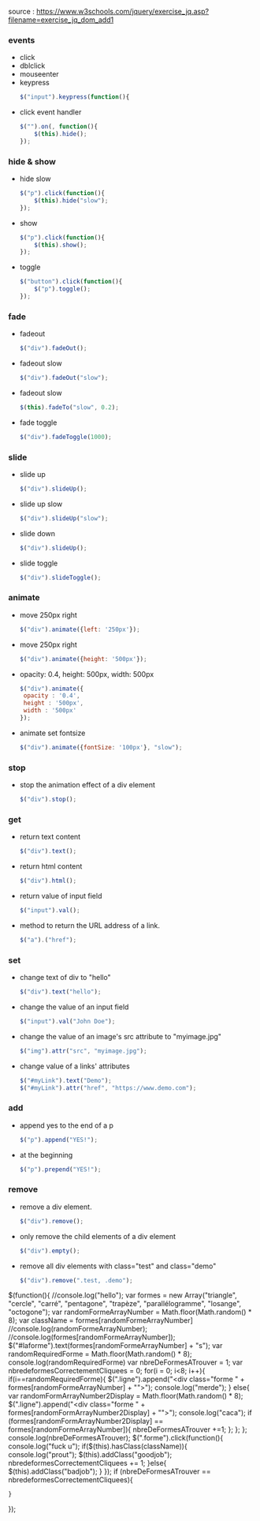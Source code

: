 
source :
https://www.w3schools.com/jquery/exercise_jq.asp?filename=exercise_jq_dom_add1

### events
* click
* dblclick
* mouseenter
* keypress
    ```js
    $("input").keypress(function(){
    ```
* click event handler 
    ```js
    $("").on(, function(){
        $(this).hide();
    });
    ```

### hide & show
* hide slow
    ```js
    $("p").click(function(){
        $(this).hide("slow");
    });
    ```
* show 
    ```js
    $("p").click(function(){
        $(this).show();
    });
    ```
* toggle
    ```js
    $("button").click(function(){
        $("p").toggle();
    });
    ```

### fade
* fadeout
    ```js
    $("div").fadeOut();
    ```
* fadeout slow
    ```js
    $("div").fadeOut("slow");
    ```

* fadeout slow
    ```js
    $(this).fadeTo("slow", 0.2);
    ```

* fade toggle 
    ```js
    $("div").fadeToggle(1000);
    ```

### slide
* slide up 
    ```js
    $("div").slideUp();
    ```

* slide up slow
    ```js
    $("div").slideUp("slow");
    ```

* slide down 
    ```js
    $("div").slideUp();
    ```

* slide toggle
    ```js
    $("div").slideToggle();
    ```

### animate

* move 250px right
    ```js
    $("div").animate({left: '250px'});
    ```

* move 250px right
    ```js
    $("div").animate({height: '500px'});
    ```
* opacity: 0.4, height: 500px, width: 500px
    ```js
    $("div").animate({
     opacity : '0.4',
     height : '500px',
     width : '500px'
    });
    ``` 

* animate set fontsize
    ```js
    $("div").animate({fontSize: '100px'}, "slow");
    ```

### stop

* stop the animation effect of a div element
    ```js
    $("div").stop();
    ```

### get

* return text content
    ```js
    $("div").text();
    ```

* return html content
    ```js
    $("div").html();
    ```

* return value of input field
    ```js
    $("input").val();
    ```

* method to return the URL address of a link.
    ```js
    $("a").("href");    
    ```

### set
* change text of div to "hello"
    ```js
    $("div").text("hello");
    ```

* change the value of an input field 
    ```js
    $("input").val("John Doe");
    ```

* change the value of an image's src attribute to "myimage.jpg"
    ```js
    $("img").attr("src", "myimage.jpg");
    ```
* change value of a links' attributes
    ```js
    $("#myLink").text("Demo");
    $("#myLink").attr("href", "https://www.demo.com");
    ``` 

### add

* append yes to the end of a p
    ```js
    $("p").append("YES!");
    ```

* at the beginning
    ```js
    $("p").prepend("YES!");
    ```

### remove

* remove a div element.
    ```js
    $("div").remove();
    ```

* only remove the child elements of a div element
    ```js
    $("div").empty();
    ```
* remove all div elements with class="test" and class="demo"
    ```js
    $("div").remove(".test, .demo");
    ```


$(function(){
    //console.log("hello");
    var formes = new Array("triangle", "cercle", "carré", "pentagone", "trapèze", "parallélogramme", "losange", "octogone");
    var randomFormeArrayNumber = Math.floor(Math.random() * 8);
    var className = formes[randomFormeArrayNumber]
    //console.log(randomFormeArrayNumber);
    //console.log(formes[randomFormeArrayNumber]);
    $("#laforme").text(formes[randomFormeArrayNumber] + "s");
    var randomRequiredForme = Math.floor(Math.random() * 8);
    console.log(randomRequiredForme)
    var nbreDeFormesATrouver = 1;
    var nbredeformesCorrectementCliquees = 0;
    for(i = 0; i<8; i++){
        if(i==randomRequiredForme){
            $(".ligne").append("<div class=\"forme " + formes[randomFormeArrayNumber] + "\"></div>");
            console.log("merde");
        } else{
            var randomFormArrayNumber2Display = Math.floor(Math.random() * 8);
            $(".ligne").append("<div class=\"forme " + formes[randomFormArrayNumber2Display] + "\"></div>");
            console.log("caca");
            if (formes[randomFormArrayNumber2Display] == formes[randomFormeArrayNumber]){
                nbreDeFormesATrouver +=1;
            };
        };
    };
    console.log(nbreDeFormesATrouver);
    $(".forme").click(function(){
        console.log("fuck u");
        if($(this).hasClass(className)){
            console.log("prout");
            $(this).addClass("goodjob");
            nbredeformesCorrectementCliquees += 1;
        }else{
            $(this).addClass("badjob");
        }
    });
    if (nbreDeFormesATrouver == nbredeformesCorrectementCliquees){
        
    }
        
});

